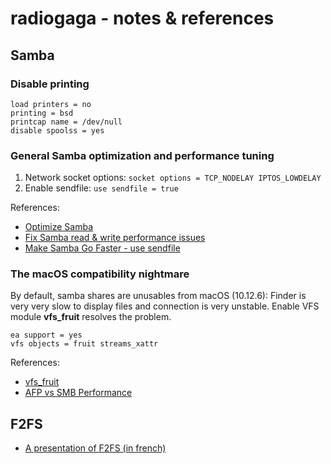 # radiogaga - notes & references

## Samba

### Disable printing

```
load printers = no
printing = bsd
printcap name = /dev/null
disable spoolss = yes
```

### General Samba optimization and performance tuning

1. Network socket options: ```socket options = TCP_NODELAY IPTOS_LOWDELAY```
2. Enable sendfile: ```use sendfile = true```

References:

* [Optimize Samba](https://calomel.org/samba_optimize.html)
* [Fix Samba read & write performance issues](https://coderwall.com/p/2ufa0g/fix-samba-read-and-write-performance-issues)
* [Make Samba Go Faster - use sendfile](https://wiki.amahi.org/index.php/Make_Samba_Go_Faster#use_sendfile)

### The macOS compatibility nightmare

By default, samba shares are unusables from macOS (10.12.6): Finder is very very slow to display files and connection is very unstable. Enable VFS module **vfs_fruit** resolves the problem.

```
ea support = yes
vfs objects = fruit streams_xattr
```

References:

* [vfs_fruit](https://www.mankier.com/8/vfs_fruit)
* [AFP vs SMB Performance](https://discussions.apple.com/thread/7674819)

## F2FS

* [A presentation of F2FS (in french)](https://korben.info/f2fs-systeme-de-fichiers-pense-raspberry-pi-linstaller.html)